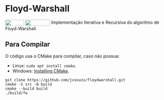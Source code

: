 # Floyd-Warshall

<div style="display: inline-block;">
<img align="center" height="20px" width="60px" src="https://img.shields.io/badge/C%2B%2B-00599C?style=for-the-badge&logo=c%2B%2B&logoColor=white"/> 
<img align="center" height="20px" width="80px" src="https://badgen.net/badge/license/MIT/green"/>
</div>
Implementação Iterativa e Recursiva do algoritmo de Floyd-Warshall.

## Para Compilar
O código usa o CMake para compilar, caso não possua: 
- Linux: ``` sudo apt install cmake ```.
- Windows: <a href= "https://cmake.org/install/"> Installing CMake</a>.
```
git clone https://github.com/jvsouzx/floydwarshall.git
cmake -S src -B build
cmake --build build
./build/fw  
```
